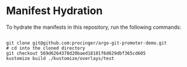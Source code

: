 
# Manifest Hydration

To hydrate the manifests in this repository, run the following commands:

```shell

git clone git@github.com:procinger/argo-git-promoter-demo.git
# cd into the cloned directory
git checkout 569d6264378d20baed18101f6d629dbf365cd605
kustomize build ./kustomize/overlays/test
```